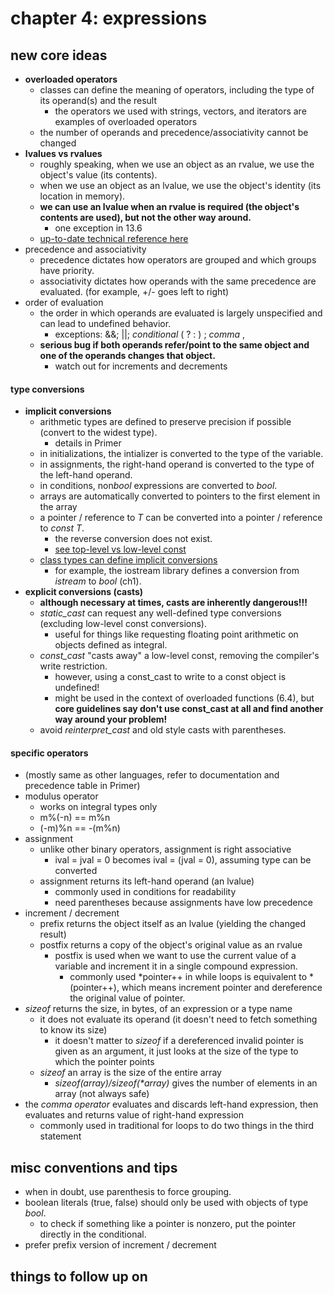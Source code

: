 # chapter 4: expressions

## new core ideas
- **overloaded operators**
	- classes can define the meaning of operators, including the type of its operand(s) and the result
		- the operators we used with strings, vectors, and iterators are examples of overloaded operators
	- the number of operands and precedence/associativity cannot be changed
- **lvalues vs rvalues**
	- roughly speaking, when we use an object as an rvalue, we use the object's value (its contents).
	- when we use an object as an lvalue, we use the object's identity (its location in memory).
	- **we can use an lvalue when an rvalue is required (the object's contents are used), but not the other way around.**
		- one exception in 13.6
	- [up-to-date technical reference here](https://en.cppreference.com/w/cpp/language/value_category)
- precedence and associativity
	- precedence dictates how operators are grouped and which groups have priority.
	- associativity dictates how operands with the same precedence are evaluated. (for example, +/- goes left to right)
- order of evaluation
	- the order in which operands are evaluated is largely unspecified and can lead to undefined behavior.
		- exceptions: &&; ||; *conditional* ( ? : ) ; *comma* ,
	- **serious bug if both operands refer/point to the same object and one of the operands changes that object.**	
		- watch out for increments and decrements

#### type conversions
- **implicit conversions** 
	- arithmetic types are defined to preserve precision if possible (convert to the widest type).
		- details in Primer
	- in initializations, the intializer is converted to the type of the variable.
	- in assignments, the right-hand operand is converted to the type of the left-hand operand.
	- in conditions, non*bool* expressions are converted to *bool*.
	- arrays are automatically converted to pointers to the first element in the array
	- a pointer / reference to *T* can be converted into a pointer / reference to *const T*.
		- the reverse conversion does not exist.
		- [see top-level vs low-level const](https://github.com/tedklin/pseudoblog/blob/master/cpp_notebook/primer/ch-02.md#const-qualifier-24)
	- [class types can define implicit conversions](https://github.com/tedklin/pseudoblog/blob/master/cpp_notebook/primer/ch-07.md#additional-class-features)
		- for example, the iostream library defines a conversion from *istream* to *bool* (ch1).
- **explicit conversions (casts)**
	- **although necessary at times, casts are inherently dangerous!!!**
	- *static_cast* can request any well-defined type conversions (excluding low-level const conversions).
		- useful for things like requesting floating point arithmetic on objects defined as integral.
	- *const_cast* "casts away" a low-level const, removing the compiler's write restriction.
		- however, using a const_cast to write to a const object is undefined!
		- might be used in the context of overloaded functions (6.4), but **core guidelines say don't use const_cast at all and find another way around your problem!**
	- avoid *reinterpret_cast* and old style casts with parentheses.

#### specific operators

- (mostly same as other languages, refer to documentation and precedence table in Primer)
- modulus operator
	- works on integral types only
	- m%(-n) == m%n 
	- (-m)%n == -(m%n)
- assignment
	- unlike other binary operators, assignment is right associative
		- ival = jval = 0 becomes ival = (jval = 0), assuming type can be converted
	- assignment returns its left-hand operand (an lvalue)
		- commonly used in conditions for readability
		- need parentheses because assignments have low precedence
- increment / decrement
	- prefix returns the object itself as an lvalue (yielding the changed result)
	- postfix returns a copy of the object's original value as an rvalue
		- postfix is used when we want to use the current value of a variable and increment it in a single compound expression.
			- commonly used &ast;pointer++ in while loops is equivalent to &ast;(pointer++), which means increment pointer and dereference the original value of pointer.
- *sizeof* returns the size, in bytes, of an expression or a type name
	- it does not evaluate its operand (it doesn't need to fetch something to know its size)
		- it doesn't matter to *sizeof* if a dereferenced invalid pointer is given as an argument, it just looks at the size of the type to which the pointer points
	- *sizeof* an array is the size of the entire array
		- *sizeof(array)/sizeof(&ast;array)* gives the number of elements in an array (not always safe)
- the *comma operator* evaluates and discards left-hand expression, then evaluates and returns value of right-hand expression
	- commonly used in traditional for loops to do two things in the third statement


## misc conventions and tips
- when in doubt, use parenthesis to force grouping.
- boolean literals (true, false) should only be used with objects of type *bool*.
	- to check if something like a pointer is nonzero, put the pointer directly in the conditional.
- prefer prefix version of increment / decrement


## things to follow up on